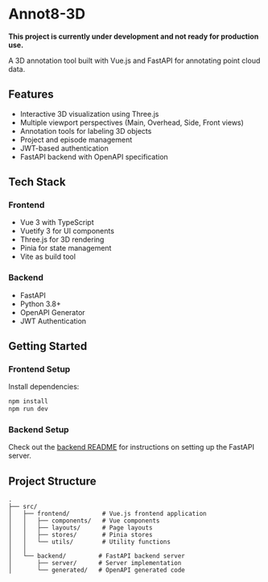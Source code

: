 # Annot8-3D

**This project is currently under development and not ready for production use.**

A 3D annotation tool built with Vue.js and FastAPI for annotating point cloud data.

## Features
- Interactive 3D visualization using Three.js
- Multiple viewport perspectives (Main, Overhead, Side, Front views) 
- Annotation tools for labeling 3D objects
- Project and episode management
- JWT-based authentication
- FastAPI backend with OpenAPI specification

## Tech Stack

### Frontend
- Vue 3 with TypeScript
- Vuetify 3 for UI components
- Three.js for 3D rendering
- Pinia for state management
- Vite as build tool

### Backend
- FastAPI
- Python 3.8+
- OpenAPI Generator
- JWT Authentication

## Getting Started

### Frontend Setup
Install dependencies:

```bash
npm install
npm run dev
```

### Backend Setup
Check out the [backend README](src/backend/README.md) for instructions on setting up the FastAPI server.



## Project Structure
```
.
├── src/
│   ├── frontend/         # Vue.js frontend application
│   │   ├── components/   # Vue components
│   │   ├── layouts/      # Page layouts
│   │   ├── stores/       # Pinia stores
│   │   └── utils/        # Utility functions
│   │
│   └── backend/         # FastAPI backend server
│       ├── server/      # Server implementation
│       └── generated/   # OpenAPI generated code
```
